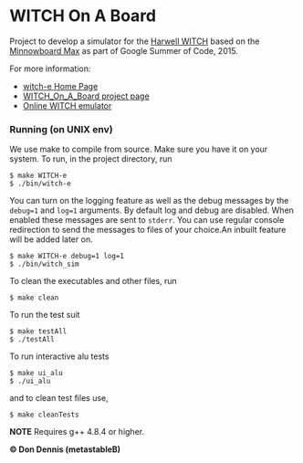 

# WITCH On A Board



Project to develop a simulator for the [Harwell WITCH](http://en.wikipedia.org/wiki/Harwell_computer) based on the [Minnowboard Max](http://www.minnowboard.org/meet-minnowboard-max/)  as part of Google Summer of Code, 2015.

For more information:

* [witch-e Home Page](http://witch-e.org/Main_Page)
* [WITCH\_On\_A\_Board project page](http://witch-e.org/Witch_On_A_Board)
* [Online WITCH emulator](http://emulator.witch-e.org/)

### Running  (on UNIX env)
We use make to compile from source. Make sure you have it on your system. To run, in the project directory, run

    $ make WITCH-e
    $ ./bin/witch-e

You can turn on the logging feature as well as the debug messages by the `debug=1` and `log=1` arguments. By default log and debug are disabled. When enabled these messages are sent to `stderr`. You can use regular console redirection to send the messages to files of your choice.An inbuilt  feature will be added later on.

    $ make WITCH-e debug=1 log=1
    $ ./bin/witch_sim

To clean the executables and other files, run

    $ make clean

To run the test suit

    $ make testAll
    $ ./testAll

To run interactive alu tests

    $ make ui_alu
    $ ./ui_alu

and to clean test files use,

    $ make cleanTests

**NOTE**
Requires g++ 4.8.4 or higher.

**&copy; Don Dennis (metastableB)**
